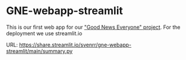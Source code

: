 # GNE-webapp-streamlit
This is our first web app for our ["Good News Everyone" project](https://github.com/svenrr/good_news_everyone). For the deployment we use streamlit.io

URL: https://share.streamlit.io/svenrr/gne-webapp-streamlit/main/summary.py
